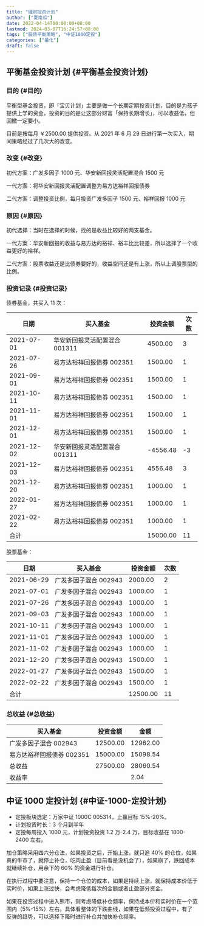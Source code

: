```yaml
---
title: "理财投资计划"
author: ["夏南瓜"]
date: 2022-04-14T00:00:00+08:00
lastmod: 2024-03-07T16:24:57+08:00
tags: ["股债平衡策略", "中证1000定投"]
categories: ["量化"]
draft: false
---
```


## 平衡基金投资计划 {#平衡基金投资计划}


### 目的 {#目的}

平衡型基金投资，即「宝贝计划」主要是做一个长期定期投资计划，目的是为孩子提供上学的资金，投资的目的是让这部分财富「保持长期增长」，可以收益低，但回撤一定要小。

目前是按每月 ￥2500.00 提供投资。从 2021 年 6 月 29 日进行第一次买入，期间策略经过了几次大的改变。


### 改变 {#改变}

初代方案：广发多因子 1000 元、华安新回报灵活配置混合 1500 元

一代方案：将华安新回报灵活配置调整为易方达裕祥回报债券

二代方案：调整投资比例，每月投资广发多因子 1500 元、裕祥回报 1000 元


### 原因 {#原因}

初代选择：当时在选择的时候，找的是收益比较好的两支基金。

一代方案：华安新回报的收益与易方达的裕祥、裕丰比比较差，所以选择了一个收益更好的裕祥。

二代方案：股票收益还是比债券要好的，收益空间还是有上涨，所以上调股票型的比例。


### 投资记录 {#投资记录}

债券基金，共买入 11 次：

<a id="table--bond-fund-records"></a>

| 日期       | 买入基金           | 投资金额 | 次数 |
|----------|----------------|------|----|
| 2021-07-01 | 华安新回报灵活配置混合 001311 | 4500.00  | 3  |
| 2021-07-26 | 易方达裕祥回报债券 002351 | 1500.00  | 1  |
| 2021-09-01 | 易方达裕祥回报债券 002351 | 1500.00  | 1  |
| 2021-10-11 | 易方达裕祥回报债券 002351 | 1500.00  | 1  |
| 2021-11-01 | 易方达裕祥回报债券 002351 | 1500.00  | 1  |
| 2021-12-01 | 易方达裕祥回报债券 002351 | 1500.00  | 1  |
| 2021-12-02 | 华安新回报灵活配置混合 001311 | -4556.48 | -3 |
| 2021-12-03 | 易方达裕祥回报债券 002351 | 4556.48  | 3  |
| 2021-12-20 | 易方达裕祥回报债券 002351 | 1000.00  | 1  |
| 2022-01-27 | 易方达裕祥回报债券 002351 | 1000.00  | 1  |
| 2021-02-22 | 易方达裕祥回报债券 002351 | 1000.00  | 1  |
| 合计       |                    | 15000.00 | 11 |

股票基金：

<a id="table--equity-fund-records"></a>

| 日期       | 买入基金       | 投资金额 | 次数 |
|----------|------------|------|----|
| 2021-06-29 | 广发多因子混合 002943 | 2000.00  | 2  |
| 2021-07-01 | 广发多因子混合 002943 | 1000.00  | 1  |
| 2021-07-26 | 广发多因子混合 002943 | 1000.00  | 1  |
| 2021-09-03 | 广发多因子混合 002943 | 1000.00  | 1  |
| 2021-10-11 | 广发多因子混合 002943 | 1000.00  | 1  |
| 2021-11-01 | 广发多因子混合 002943 | 1000.00  | 1  |
| 2021-11-02 | 广发多因子混合 002943 | 1000.00  | 1  |
| 2021-12-20 | 广发多因子混合 002943 | 1500.00  | 1  |
| 2022-01-27 | 广发多因子混合 002943 | 1500.00  | 1  |
| 2022-02-22 | 广发多因子混合 002943 | 1500.00  | 1  |
| 合计       |                | 12500.00 | 11 |


### 总收益 {#总收益}

| 买入基金         | 投资金额 | 金额     |
|--------------|------|--------|
| 广发多因子混合 002943 | 12500.00 | 12962.00 |
| 易方达裕祥回报债券 002351 | 15000.00 | 15098.54 |
| 总收益           | 27500.00 | 28060.54 |
| 收益率           |          | 2.04     |


## 中证 1000 定投计划 {#中证-1000-定投计划}

-   定投板块选定：万家中证 1000C 005314，止赢目标 15%-20%。
-   计划投资时长：3 个月到半年
-   定投每周投入 1000 元，计划投资投资 1.2 万-2.4 万，目标收益在 1800-2400 左右。

加仓策略采用四六分仓法，如果投资之后，开始上涨，就只追 40% 的仓位，如果真的牛市了，就停止补仓，吃肉止盈（目前看是没机会了），如果崩了，跌回成本就继续补仓，用余下的 60% 的资金进行补仓。

在执行过程中要注意，保持一个仓位的成本，如果是持续上涨，就保持成本价低于实时价，如果上涨过快，会考虑降低每次的金额或者止盈部分资金。

如果在投资过程中进入熊市，则考虑降低补仓频率，保持成本价和实时价在一个范围内（5%-15%）左右。具体看整体的下跌曲线，如果在低频投资过程中，有了反弹的趋势，可以选择下降时进行补仓并加快补仓频率。
